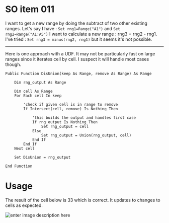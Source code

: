 # SO item 011
I want to get a new range by doing the subtract of two other existing ranges. Let's say I have : `Set rng1=Range("A1")` and `Set rng2=Range("A1:A5")` I want to calculate a new range : rng3 = rng2 - rng1. I've tried : `Set rng3 = minus(rng2, rng1)` but it seems it's not possible.

----

Here is one approach with a UDF. It may not be particularly fast on large ranges since it iterates cell by cell. I suspect it will handle most cases though.

```
Public Function DisUnion(keep As Range, remove As Range) As Range

    Dim rng_output As Range

    Dim cell As Range
    For Each cell In keep

        'check if given cell is in range to remove
        If Intersect(cell, remove) Is Nothing Then

            'this builds the output and handles first case
            If rng_output Is Nothing Then
                Set rng_output = cell
            Else
                Set rng_output = Union(rng_output, cell)
            End If
        End If
    Next cell

    Set DisUnion = rng_output

End Function

```

# Usage

The result of the cell below is 33 which is correct. It updates to changes to cells as expected.

![enter image description here](https://i.stack.imgur.com/93KxA.png)
